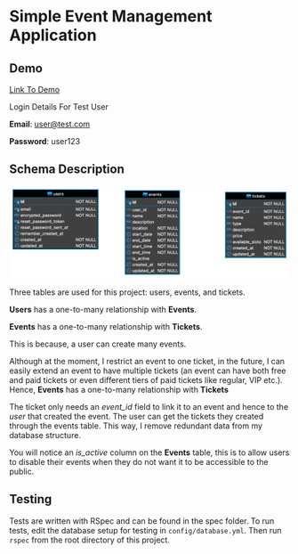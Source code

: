 # Simple Event Management Application

## Demo
[Link To Demo](https://tix-challenge.herokuapp.com/)

Login Details For Test User

**Email**: user@test.com

**Password**: user123

## Schema Description
![Diagram Of Schema](https://github.com/the-fanan/ruby-events-app/blob/main/schema.png?raw=true)

Three tables are used for this project: users, events, and tickets.

**Users** has a one-to-many relationship with **Events**.

**Events** has a one-to-many relationship with **Tickets**.

This is because, a user can create many events. 

Although at the moment, I restrict an event to one ticket, in the future, I can easily extend an event to have multiple tickets (an event can have both free and paid tickets or even different tiers of paid tickets like regular, VIP etc.). Hence, **Events** has a one-to-many relationship with **Tickets**

The ticket only needs an *event_id* field to link it to an event and hence to the *user* that created the event. The user can get the tickets they created through the events table. This way, I remove redundant data from my database structure.

You will notice an *is_active* column on the **Events** table, this is to allow users to disable their events when they do not want it to be accessible to the public.

## Testing
Tests are written with RSpec and can be found in the spec folder. 
To run tests, edit the database setup for testing in `config/database.yml`. Then run `rspec` from the root directory of this project.


